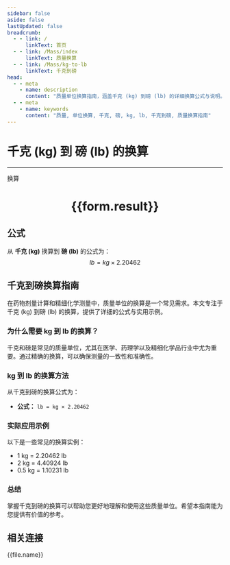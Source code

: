 ```yaml
---
sidebar: false
aside: false
lastUpdated: false
breadcrumb:
  - - link: /
      linkText: 首页
  - - link: /Mass/index
      linkText: 质量换算
  - - link: /Mass/kg-to-lb
      linkText: 千克到磅
head:
  - - meta
    - name: description
      content: "质量单位换算指南，涵盖千克 (kg) 到磅 (lb) 的详细换算公式与说明。"
  - - meta
    - name: keywords
      content: "质量, 单位换算, 千克, 磅, kg, lb, 千克到磅, 质量换算指南"
---
```

# 千克 (kg) 到 磅 (lb) 的换算
---
<script setup>
import { onMounted, reactive, inject, ref } from 'vue'
import { NButton, NForm, NFormItem, NInput, NInputNumber, NSelect, NCard, useMessage,NGrid ,NGi } from 'naive-ui'
import { defineClientComponent } from 'vitepress'
import { Mass } from '../../files';

const convert = inject('convert')

const form = reactive({
  number: null,
  result: '',
})

const convertHandler = () => {
  if (form.number !== null && !isNaN(form.number)) {
    const convertedValue = parseFloat(form.number) * 2.20462
    form.result = `${form.number}kg = ${convertedValue.toFixed(3)}lb`
  } else {
    form.result = '请输入有效的数值。'
  }
}
</script>

<n-form size="large" :model="form">
  <n-form-item label="千克 (kg)">
    <n-input-number v-model:value="form.number" placeholder="输入千克" style="width: 100%" />
  </n-form-item>
  <n-form-item>
    <n-button type="primary" @click="convertHandler" block>换算</n-button>
  </n-form-item>
</n-form>

<n-card  embedded :bordered="false" hoverable>
  <div  style="text-align:center">
    <h1>{{form.result}}</h1>
  </div>
</n-card>

## 公式

从 **千克 (kg)** 换算到 **磅 (lb)** 的公式为：
$$ lb = kg \times 2.20462 $$

## 千克到磅换算指南

在药物剂量计算和精细化学测量中，质量单位的换算是一个常见需求。本文专注于千克 (kg) 到磅 (lb) 的换算，提供了详细的公式与实用示例。

### 为什么需要 kg 到 lb 的换算？

千克和磅是常见的质量单位，尤其在医学、药理学以及精细化学品行业中尤为重要。通过精确的换算，可以确保测量的一致性和准确性。

### kg 到 lb 的换算方法

从千克到磅的换算公式为：

- **公式：** `lb = kg × 2.20462`

### 实际应用示例

以下是一些常见的换算实例：

- 1 kg = 2.20462 lb
- 2 kg = 4.40924 lb
- 0.5 kg = 1.10231 lb

### 总结

掌握千克到磅的换算可以帮助您更好地理解和使用这些质量单位。希望本指南能为您提供有价值的参考。

## 相关连接
<n-grid x-gap="12" :cols="4">
  <n-gi v-for="(file, index) in Mass" :key="index">
    <n-button
      text
      tag="a"
      :href="file.path"
      type="primary"
    >
      {{file.name}}
    </n-button>
  </n-gi>
</n-grid>